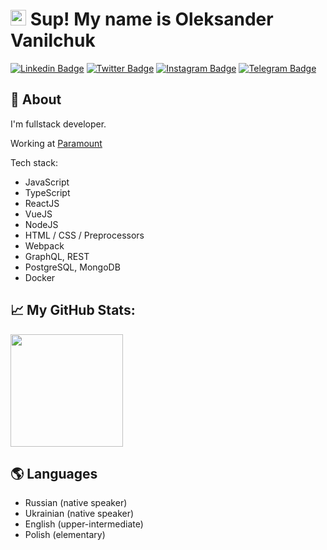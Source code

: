 # <img src="https://media.giphy.com/media/hvRJCLFzcasrR4ia7z/giphy.gif" width="25px"> Sup! My name is Oleksander Vanilchuk

[![Linkedin Badge](https://img.shields.io/badge/-LinkedIn-0e76a8?style=flat-square&logo=Linkedin&logoColor=white)](https://www.linkedin.com/in/htndev)
[![Twitter Badge](https://img.shields.io/badge/-Twitter-00acee?style=flat-square&logo=Twitter&logoColor=white)](https://twitter.com/htndev)
[![Instagram Badge](https://img.shields.io/badge/-Instagram-e4405f?style=flat-square&logo=Instagram&logoColor=white)](https://instagram.com/htndev/)
[![Telegram Badge](https://img.shields.io/badge/-Telegram-0088cc?style=flat-square&logo=Telegram&logoColor=white)](https://t.me/htndev)

## 💬 About

I'm fullstack developer.

Working at [Paramount](https://www.paramount.com/)

Tech stack:
- JavaScript
- TypeScript
- ReactJS
- VueJS
- NodeJS
- HTML / CSS / Preprocessors
- Webpack
- GraphQL, REST
- PostgreSQL, MongoDB
- Docker

## 📈 My GitHub Stats:
<img height="180em" src="https://github-readme-stats.vercel.app/api?username=htndev&show_icons=true&hide_border=true&&count_private=true&include_all_commits=true&theme=dracula" />

## 🌎 Languages
- Russian (native speaker)
- Ukrainian (native speaker)
- English (upper-intermediate)
- Polish (elementary)
